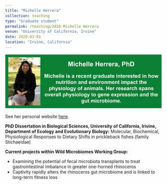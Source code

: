 ```yaml
---
title: "Michelle Herrera"
collection: teaching
type: "Graduate student"
permalink: /teaching/2020-Michelle Herrera
venue: "University of California, Irvine"
date: 2020-03-01
location: "Irvine, California"
---
```

<p align='center'>
	<img src='/images/MJH.png' width='750px'>
</p> 

See her personal website [here](<https://michellejherrera.weebly.com/>).


<b>PhD Dissertation in Biological Sciences, University of California, Irivine, Department of Ecology and Evolutionary Biology:</b>
Molecular, Biochemical, Physiological Responses to Dietary Shifts in prickleback fishes (family Stichaeidae)

<b>Current projects within Wild Microbiomes Working Group: </b>
* Examining the potential of fecal microbiota transplants to treat gastrointestinal imbalance in greater one-horned rhinoceros
* Captivity rapidly alters the rhinoceros gut microbiome and is linked to long-term fitness loss

